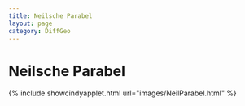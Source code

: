 ```yaml
---
title: Neilsche Parabel
layout: page
category: DiffGeo
---
```

# Neilsche Parabel

{% include showcindyapplet.html url="images/NeilParabel.html" %}


